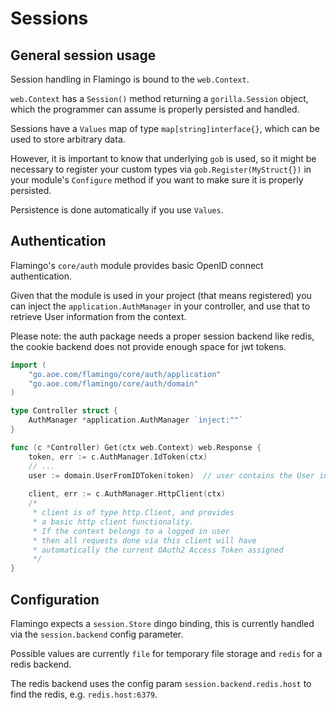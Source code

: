 # Sessions

## General session usage

Session handling in Flamingo is bound to the `web.Context`.

`web.Context` has a `Session()` method returning a `gorilla.Session` object, which
the programmer can assume is properly persisted and handled.

Sessions have a `Values` map of type `map[string]interface{}`, which can be used to store arbitrary data.

However, it is important to know that underlying `gob` is used, so it might be necessary to register
your custom types via `gob.Register(MyStruct{})` in your module's `Configure` method if you
want to make sure it is properly persisted.

Persistence is done automatically if you use `Values`.

## Authentication

Flamingo's `core/auth` module provides basic OpenID connect authentication.

Given that the module is used in your project (that means registered) you can inject
the `application.AuthManager` in your controller, and use that to retrieve
User information from the context.

Please note: the auth package needs a proper session backend like redis, the cookie
backend does not provide enough space for jwt tokens.

```go
import (
    "go.aoe.com/flamingo/core/auth/application"
    "go.aoe.com/flamingo/core/auth/domain"
)

type Controller struct {
    AuthManager *application.AuthManager `inject:""`
}

func (c *Controller) Get(ctx web.Context) web.Response {
    token, err := c.AuthManager.IdToken(ctx)
    // ...
    user := domain.UserFromIDToken(token)  // user contains the User information obtained from the ID token
    
    client, err := c.AuthManager.HttpClient(ctx)
    /*
     * client is of type http.Client, and provides
     * a basic http client functionality.
     * If the context belongs to a logged in user
     * then all requests done via this client will have
     * automatically the current OAuth2 Access Token assigned
     */
}
```

## Configuration

Flamingo expects a `session.Store` dingo binding, this is currently handled via the `session.backend` config parameter.

Possible values are currently `file` for temporary file storage and `redis` for a redis backend.

The redis backend uses the config param `session.backend.redis.host` to find the redis, e.g. `redis.host:6379`.
